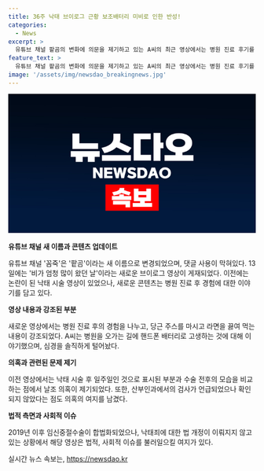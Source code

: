 ```yaml
---
title: 36주 낙태 브이로그 근황 보조배터리 미비로 인한 반성!
categories:
  - News
excerpt: >
  유튜브 채널 팥곰의 변화에 의문을 제기하고 있는 A씨의 최근 영상에서는 병원 진료 후기를 전하며 당근주스와 라면 먹방을 선보였다. 이에 앞서 해당 채널이 이름을 꼼죽에서 팥곰으로 변경하고 댓글 사용을 막아놓은 점도 화제다. 이전에 9개월 차 임신을 가진 A씨의 낙태 수술 영상이 논란이 된 바 있으며, 이에 대한 의혹도 지적되고 있다. 최근 영상에서는 진료 후기를 전하며 일상을 소소하게 풀어냈지만, 과거 영상과의 상반된 분위기가 눈에 띈다. 해당 영상이 날조된 것은 아닌지 의심의 여지가 있다.
feature_text: >
  유튜브 채널 팥곰의 변화에 의문을 제기하고 있는 A씨의 최근 영상에서는 병원 진료 후기를 전하며 당근주스와 라면 먹방을 선보였다. 이에 앞서 해당 채널이 이름을 꼼죽에서 팥곰으로 변경하고 댓글 사용을 막아놓은 점도 화제다. 이전에 9개월 차 임신을 가진 A씨의 낙태 수술 영상이 논란이 된 바 있으며, 이에 대한 의혹도 지적되고 있다. 최근 영상에서는 진료 후기를 전하며 일상을 소소하게 풀어냈지만, 과거 영상과의 상반된 분위기가 눈에 띈다. 해당 영상이 날조된 것은 아닌지 의심의 여지가 있다.
image: '/assets/img/newsdao_breakingnews.jpg'
---
```


<p><img src="/assets/img/newsdao_breakingnews.jpg" alt="flaretime 속보" /></p>

<p><b>유튜브 채널 새 이름과 콘텐츠 업데이트</b></p>

<p data-ke-size="size16">유튜브 채널 '꼼죽'은 '팥곰'이라는 새 이름으로 변경되었으며, 댓글 사용이 막혀있다. 13일에는 '비가 엄청 많이 왔던 날'이라는 새로운 브이로그 영상이 게재되었다. 이전에는 논란이 된 낙태 시술 영상이 있었으나, 새로운 콘텐츠는 병원 진료 후 경험에 대한 이야기를 담고 있다.</p>

<p><b>영상 내용과 강조된 부분</b></p>

<p data-ke-size="size16">새로운 영상에서는 병원 진료 후의 경험을 나누고, 당근 주스를 마시고 라면을 끓여 먹는 내용이 강조되었다. A씨는 병원을 오가는 길에 핸드폰 배터리로 고생하는 것에 대해 이야기했으며, 심경을 솔직하게 털어놨다.</p>

<p><b>의혹과 관련된 문제 제기</b></p>

<p data-ke-size="size16">이전 영상에서는 낙태 시술 후 일주일인 것으로 표시된 부분과 수술 전후의 모습을 비교하는 점에서 날조 의혹이 제기되었다. 또한, 산부인과에서의 검사가 언급되었으나 확인되지 않았다는 점도 의혹의 여지를 남겼다.</p>

<p><b>법적 측면과 사회적 이슈</b></p>

<p data-ke-size="size16">2019년 이후 임신중절수술이 합법화되었으나, 낙태죄에 대한 법 개정이 이뤄지지 않고 있는 상황에서 해당 영상은 법적, 사회적 이슈를 불러일으킬 여지가 있다.</p>
실시간 뉴스 속보는, <a href="https://newsdao.kr" rel="dofollow">https://newsdao.kr</a>


